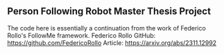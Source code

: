 ## Person Following Robot Master Thesis Project

The code here is essentially a continuation from the work of Federico Rollo's FollowMe framework.
Federico Rollo GitHub: https://github.com/FedericoRollo
Article: https://arxiv.org/abs/2311.12992
